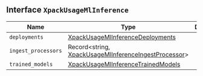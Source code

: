 ## Interface `XpackUsageMlInference`

| Name | Type | Description |
| - | - | - |
| `deployments` | [XpackUsageMlInferenceDeployments](./XpackUsageMlInferenceDeployments.md) | &nbsp; |
| `ingest_processors` | Record<string, [XpackUsageMlInferenceIngestProcessor](./XpackUsageMlInferenceIngestProcessor.md)> | &nbsp; |
| `trained_models` | [XpackUsageMlInferenceTrainedModels](./XpackUsageMlInferenceTrainedModels.md) | &nbsp; |
